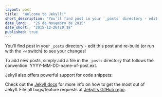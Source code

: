 ```yaml
---
layout: post
title:  "Welcome to Jekyll!"
short_description: "You'll find post in your `_posts` directory - edit this post and re-build (or run with the `-w` switch) to see your changes!"
date_long:   "26 de Novembro de 2015"
date_short:  "2015-12-26T20:18"
published: true
---
```

You'll find post in your `_posts` directory - edit this post and re-build (or run with the `-w` switch) to see your changes!

To add new posts, simply add a file in the `_posts` directory that follows the convention: YYYY-MM-DD-name-of-post.ext.

Jekyll also offers powerful support for code snippets:

Check out the [Jekyll docs][jekyll] for more info on how to get the most out of Jekyll. File all bugs/feature requests at [Jekyll's GitHub repo][jekyll-gh].

[jekyll-gh]: https://github.com/mojombo/jekyll
[jekyll]:    http://jekyllrb.com